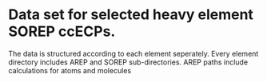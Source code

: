 Data set for selected heavy element SOREP ccECPs.
===================
The data is structured according to each element seperately.
Every element directory includes AREP and SOREP sub-directories.
AREP paths include calculations for atoms and molecules

